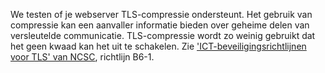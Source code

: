 We testen of je webserver TLS-compressie ondersteunt. Het gebruik van compressie kan een aanvaller informatie bieden over geheime delen van versleutelde communicatie. TLS-compressie wordt zo weinig gebruikt dat het geen kwaad kan het uit te schakelen. Zie ['ICT-beveiligingsrichtlijnen voor TLS' van NCSC](https://www.ncsc.nl/actueel/whitepapers/ict-beveiligingsrichtlijnen-voor-transport-layer-security-tls.html), richtlijn B6-1.
